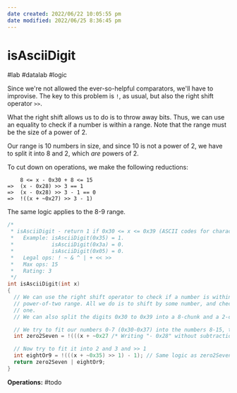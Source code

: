```yaml
---
date created: 2022/06/22 10:05:55 pm
date modified: 2022/06/25 8:36:45 pm
---
```


# isAsciiDigit

#lab #datalab #logic

Since we're not allowed the ever-so-helpful comparators, we'll have to improvise. The key to this problem is `!`, as usual, but also the right shift operator `>>`.

What the right shift allows us to do is to throw away bits. Thus, we can use an equality to check if a number is within a range. Note that the range must be the size of a power of 2.

Our range is 10 numbers in size, and since 10 is not a power of 2, we have to split it into 8 and 2, which *are* powers of 2.

To cut down on operations, we make the following reductions:

```
    8 <= x - 0x30 + 8 <= 15
=>  (x - 0x28) >> 3 == 1
=>  (x - 0x28) >> 3 - 1 == 0
=>  !((x + ~0x27) >> 3 - 1)

```

The same logic applies to the 8-9 range.

```c
/*
 * isAsciiDigit - return 1 if 0x30 <= x <= 0x39 (ASCII codes for characters '0' to '9')
 *   Example: isAsciiDigit(0x35) = 1.
 *            isAsciiDigit(0x3a) = 0.
 *            isAsciiDigit(0x05) = 0.
 *   Legal ops: ! ~ & ^ | + << >>
 *   Max ops: 15
 *   Rating: 3
 */
int isAsciiDigit(int x)
{
  // We can use the right shift operator to check if a number is within some
  // power-of-two range. All we do is to shift by some number, and check if it's
  // one.
  // We can also split the digits 0x30 to 0x39 into a 8-chunk and a 2-chunk.

  // We try to fit our numbers 0-7 (0x30-0x37) into the numbers 8-15, then >> 3
  int zero2Seven = !(((x + ~0x27 /* Writing "- 0x28" without subtraction*/) >> 3) - 1 /* ~0 is -1 */);

  // Now try to fit it into 2 and 3 and >> 1
  int eightOr9 = !(((x + ~0x35) >> 1) - 1); // Same logic as zero2Seven
  return zero2Seven | eightOr9;
}
```

**Operations:** #todo
